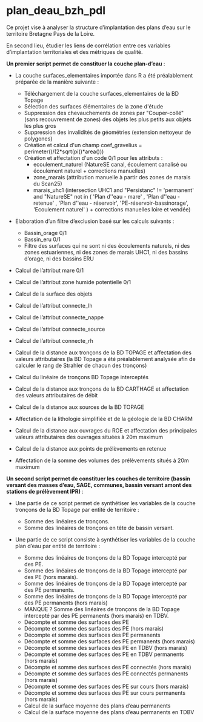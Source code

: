 # plan_deau_bzh_pdl

Ce projet vise à analyser la structure d’implantation des plans d’eau sur le territoire Bretagne Pays de la Loire.

En second lieu, étudier les liens de corrélation entre ces variables d’implantation territoriales et des métriques de qualité.

**Un premier script permet de constituer la couche plan-d’eau** :

-	La couche surfaces_elementaires importée dans R a été préalablement préparée de la manière suivante :
    - Téléchargement de la couche surfaces_elementaires de la BD Topage
    - Sélection des surfaces élémentaires de la zone d'étude
    - Suppression des chevauchements de zones par "Couper-collé" (sans recouvrement de zones) des objets les plus petits aux objets les plus gros
    - Suppression des invalidités de géométries (extension nettoyeur de polygones)
    - Création et calcul d'un champ coef_gravelius = perimeter()/(2*sqrt(pi()*area()))
    - Création et affectation d'un code 0/1 pour les attributs :
        - ecoulement_naturel (NatureSE canal, écoulement canalisé ou écoulement naturel + corrections manuelles)
        - zone_marais (attribution manuelle à partir des zones de marais du Scan25)
        - marais_uhc1 (intersection UHC1 and "Persistanc" != 'permanent' and  "NatureSE" not in ( 'Plan d''eau - mare' ,  'Plan d''eau - retenue' ,  'Plan d''eau - réservoir', 'PE-réservoir-bassinorage', 'Ecoulement naturel' ) + corrections manuelles loire et vendée)
    
-	Elaboration d’un filtre d’exclusion basé sur les calculs suivants :
    -	Bassin_orage 0/1
    -	Bassin_eru 0/1
    -	Filtre des surfaces qui ne sont ni des écoulements naturels, ni des zones estuariennes, ni des zones de marais UHC1, ni des bassins d’orage, ni des bassins ERU

-	Calcul de l’attribut mare 0/1
-	Calcul de l’attribut zone humide potentielle 0/1
-	Calcul de la surface des objets
-	Calcul de l’attribut connecte_lh
-	Calcul de l’attribut connecte_nappe
-	Calcul de l’attribut connecte_source
-	Calcul de l’attribut connecte_rh
-	Calcul de la distance aux tronçons de la BD TOPAGE et affectation des valeurs attributaires (la BD Topage a été préalablement analysée afin de calculer le rang de Strahler de chacun des tronçons)
-	Calcul du linéaire de tronçons BD Topage interceptés
-	Calcul de la distance aux tronçons de la BD CARTHAGE et affectation des valeurs attributaires de débit
-	Calcul de la distance aux sources de la BD TOPAGE
-	Affectation de la lithologie simplifiée et de la géologie de la BD CHARM
-	Calcul de la distance aux ouvrages du ROE et affectation des principales valeurs attributaires des ouvrages situées à 20m maximum
-	Calcul de la distance aux points de prélèvements en retenue
-	Affectation de la somme des volumes des prélèvements situés à 20m maximum

**Un second script permet de constituer les couches de territoire (bassin versant des masses d’eau, SAGE, communes, bassin versant amont des stations de prélèvement IPR)** :

-	Une partie de ce script permet de synthétiser les variables de la couche tronçons de la BD Topage par entité de territoire :
    -	Somme des linéaires de tronçons.
    -	Somme des linéaires de tronçons en tête de bassin versant.
      
-	Une partie de ce script consiste à synthétiser les variables de la couche plan d’eau par entité de territoire :
    -	Somme des linéaires de tronçons de la BD Topage intercepté par des PE.
    -	Somme des linéaires de tronçons de la BD Topage intercepté par des PE (hors marais).
    -	Somme des linéaires de tronçons de la BD Topage intercepté par des PE permanents.
    -	Somme des linéaires de tronçons de la BD Topage intercepté par des PE permanents (hors marais)
    -	MANQUE ? Somme des linéaires de tronçons de la BD Topage intercepté par des PE permanents (hors marais) en TDBV.
    -	Décompte et somme des surfaces des PE
    -	Décompte et somme des surfaces des PE (hors marais)
    -	Décompte et somme des surfaces des PE permanents
    -	Décompte et somme des surfaces des PE permanents (hors marais)
    -	Décompte et somme des surfaces des PE en TDBV (hors marais)
    -	Décompte et somme des surfaces des PE en TDBV permanents (hors marais)
    -	Décompte et somme des surfaces des PE connectés (hors marais)
    -	Décompte et somme des surfaces des PE connectés permanents (hors marais)
    -	Décompte et somme des surfaces des PE sur cours (hors marais)
    -	Décompte et somme des surfaces des PE sur cours permanents (hors marais)
    -	Calcul de la surface moyenne des plans d’eau permanents
    -	Calcul de la surface moyenne des plans d’eau permanents en TDBV
